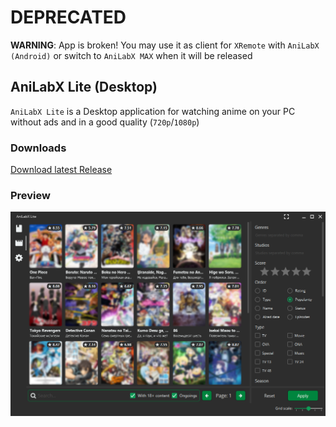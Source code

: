 # DEPRECATED

**WARNING**: App is broken! You may use it as client for `XRemote` with `AniLabX (Android)` or switch to `AniLabX MAX` when it will be released

## AniLabX Lite (Desktop)
`AniLabX Lite` is a Desktop application for watching anime on your PC without ads and in a good quality (`720p`/`1080p`)

### Downloads

[Download latest Release](https://github.com/CrazyXacker/AniLabX-Lite-Desktop/releases)

### Preview
![Anime catalog in app](/images/catalog.png)
